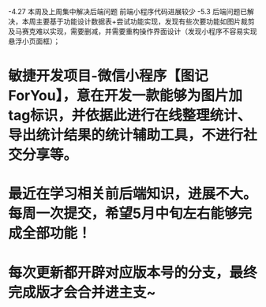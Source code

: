 -4.27 本周及上周集中解决后端问题 前端小程序代码进展较少
-5.3 后端问题已解决，本周主要基于功能设计数据表+尝试功能实现，发现有些次要功能如图片裁剪及马赛克难以实现，需要删减，并需要重构操作界面设计（发现小程序不容易实现悬浮小页面框）；

# 敏捷开发项目-微信小程序【图记ForYou】，意在开发一款能够为图片加tag标识，并依据此进行在线整理统计、导出统计结果的统计辅助工具，不进行社交分享等。
# 最近在学习相关前后端知识，进展不大。每周一次提交，希望5月中旬左右能够完成全部功能！
# 每次更新都开辟对应版本号的分支，最终完成版才会合并进主支~
